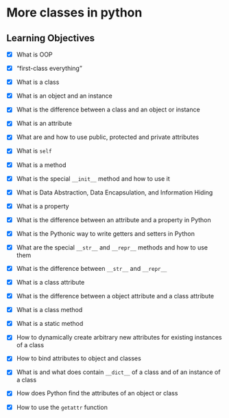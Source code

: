 # More classes in python

## Learning Objectives

- [x] What is OOP
- [x] “first-class everything”
- [x] What is a class
- [x] What is an object and an instance
- [x] What is the difference between a class and an object or instance
- [x] What is an attribute
- [x] What are and how to use public, protected and private attributes
- [x] What is `self`
- [x] What is a method
- [x] What is the special `__init__` method and how to use it
- [x] What is Data Abstraction, Data Encapsulation, and Information Hiding
- [x] What is a property
- [x] What is the difference between an attribute and a property in Python
- [x] What is the Pythonic way to write getters and setters in Python
- [x] What are the special `__str__` and `__repr__` methods and how to use them
- [x] What is the difference between `__str__` and `__repr__`
- [x] What is a class attribute
- [x] What is the difference between a object attribute and a class attribute
- [x] What is a class method
- [x] What is a static method
- [x] How to dynamically create arbitrary new attributes for existing instances of a class
- [x] How to bind attributes to object and classes
- [x] What is and what does contain `__dict__` of a class and of an instance of a class
- [x] How does Python find the attributes of an object or class
- [x] How to use the `getattr` function


